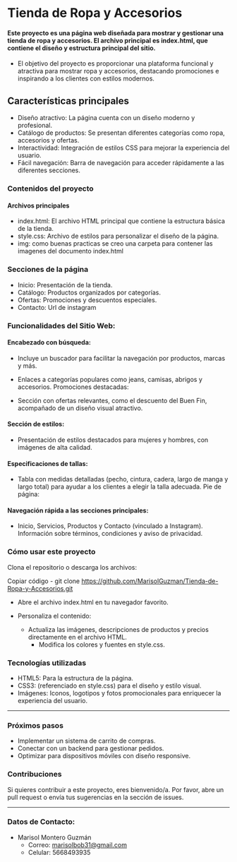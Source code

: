 # Tienda de Ropa y Accesorios
#### Este proyecto es una página web diseñada para mostrar y gestionar una tienda de ropa y accesorios. El archivo principal es index.html, que contiene el diseño y estructura principal del sitio.

 - El objetivo del proyecto es proporcionar una plataforma funcional y atractiva para mostrar ropa y accesorios, destacando promociones e inspirando a los clientes con estilos modernos.

## Características principales

- Diseño atractivo: La página cuenta con un diseño moderno y profesional.
- Catálogo de productos: Se presentan diferentes categorías como ropa, accesorios y ofertas.
- Interactividad: Integración de estilos CSS  para mejorar la experiencia del usuario.
- Fácil navegación: Barra de navegación para acceder rápidamente a las diferentes secciones.

### Contenidos del proyecto
#### Archivos principales

- index.html: El archivo HTML principal que contiene la estructura básica de la tienda.
- style.css: Archivo de estilos para personalizar el diseño de la página.
- img: como buenas practicas se creo una carpeta para contener las imagenes del documento index.html

### Secciones de la página
- Inicio: Presentación de la tienda.
- Catálogo: Productos organizados por categorías.
- Ofertas: Promociones y descuentos especiales.
- Contacto: Url de instagram

### Funcionalidades del Sitio Web:
#### Encabezado con búsqueda:

- Incluye un buscador para facilitar la navegación por productos, marcas y más.
- Enlaces a categorías populares como jeans, camisas, abrigos y accesorios.
Promociones destacadas:

- Sección con ofertas relevantes, como el descuento del Buen Fin, acompañado de un diseño visual atractivo.
  
#### Sección de estilos:
- Presentación de estilos destacados para mujeres y hombres, con imágenes de alta calidad.

#### Especificaciones de tallas:
- Tabla con medidas detalladas (pecho, cintura, cadera, largo de manga y largo total) para ayudar a los clientes a elegir la talla adecuada.
Pie de página:

#### Navegación rápida a las secciones principales: 
- Inicio, Servicios, Productos y Contacto (vinculado a Instagram).
Información sobre términos, condiciones y aviso de privacidad.

### Cómo usar este proyecto

Clona el repositorio o descarga los archivos:

Copiar código
       - git clone <https://github.com/MarisolGuzman/Tienda-de-Ropa-y-Accesorios.git>
- Abre el archivo index.html en tu navegador favorito.

- Personaliza el contenido:

   - Actualiza las imágenes, descripciones de productos y precios directamente en el archivo HTML.
      - Modifica los colores y fuentes en style.css.


### Tecnologías utilizadas
- HTML5: Para la estructura de la página.
- CSS3: (referenciado en style.css) para el diseño y estilo visual.
- Imágenes: Iconos, logotipos y fotos promocionales para enriquecer la experiencia del usuario.

-------------
### Próximos pasos
- Implementar un sistema de carrito de compras.
- Conectar con un backend para gestionar pedidos.
- Optimizar para dispositivos móviles con diseño responsive.

### Contribuciones
Si quieres contribuir a este proyecto, eres bienvenido/a. Por favor, abre un pull request o envía tus sugerencias en la sección de issues.
____________

### Datos de Contacto:
- Marisol Montero Guzmán
     - Correo: marisolbob31@gmail.com
     - Celular: 5668493935
